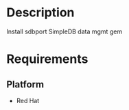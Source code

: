 Description
===========

Install sdbport SimpleDB data mgmt gem

Requirements
============

Platform
--------

* Red Hat
